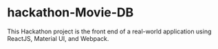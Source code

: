 # hackathon-Movie-DB
This Hackathon project is the front end of a real-world application using ReactJS, Material UI, and Webpack.
